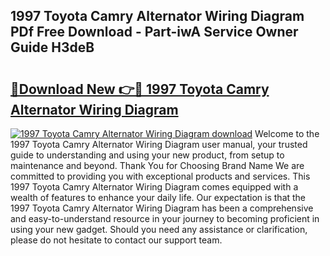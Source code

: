 ## 1997 Toyota Camry Alternator Wiring Diagram PDf Free Download - Part-iwA Service Owner Guide H3deB

# <h2><a href="http://dfm5m0.blite.top/?on=1997+Toyota+Camry+Alternator+Wiring+Diagram">🔗Download New 👉🔴 1997 Toyota Camry Alternator Wiring Diagram</a></h2>

[![1997 Toyota Camry Alternator Wiring Diagram download](https://i.imgur.com/lujVjoI.png)](http://dfm5m0.blite.top/?on=1997+Toyota+Camry+Alternator+Wiring+Diagram)
Welcome to the 1997 Toyota Camry Alternator Wiring Diagram user manual, your trusted guide to understanding and using your new product, from setup to maintenance and beyond. Thank You for Choosing Brand Name We are committed to providing you with exceptional products and services. This 1997 Toyota Camry Alternator Wiring Diagram comes equipped with a wealth of features to enhance your daily life. Our expectation is that the 1997 Toyota Camry Alternator Wiring Diagram has been a comprehensive and easy-to-understand resource in your journey to becoming proficient in using your new gadget. Should you need any assistance or clarification, please do not hesitate to contact our support team.
